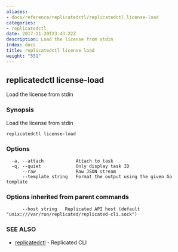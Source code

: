 ```yaml
---
aliases:
- docs/reference/replicatedctl/replicatedctl_license-load
categories:
- replicatedctl
date: 2017-11-20T23:43:22Z
description: Load the license from stdin
index: docs
title: replicatedctl license load
weight: "551"
---
```


## replicatedctl license-load

Load the license from stdin

### Synopsis


Load the license from stdin

```
replicatedctl license-load
```

### Options

```
  -a, --attach            Attach to task
  -q, --quiet             Only display task ID
      --raw               Raw JSON stream
      --template string   Format the output using the given Go template
```

### Options inherited from parent commands

```
      --host string   Replicated API host (default "unix:///var/run/replicated/replicated-cli.sock")
```

### SEE ALSO
* [replicatedctl](/api/replicatedctl/)	 - Replicated CLI

